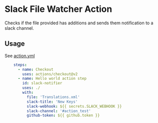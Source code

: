 # Slack File Watcher Action

Checks if the file provided has additions and sends them notification to a slack channel.

## Usage

See [action.yml](action.yml)
```yaml
    steps:
      - name: Checkout
        uses: actions/checkout@v2
      - name: Hello world action step
        id: slack-notifier
        uses: ./
        with:
          file: 'Translations.xml'
          slack-title: 'New Keys'
          slack-webhook: ${{ secrets.SLACK_WEBHOOK }}
          slack-channel: '#action_test'
          github-token: ${{ github.token }}
```